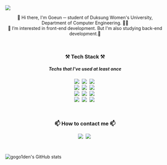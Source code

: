 <img src="https://capsule-render.vercel.app/api?type=waving&color=auto&height=230&section=header&text=Goeun Park ㅡ @gogo1den %20&fontSize=40&animation=fadeIn" />

<p align="center"> 👋 Hi there, I'm Goeun ─ student of Duksung Women's University,
  <br>
 Department of Computer Engineering. 👩‍🎓
  <br>
 🌱 I’m interested in front-end development. But I'm also studying back-end development.🌱
</p>
<br>

<h3 align="center">⚒ Tech Stack ⚒</h3>
<h5 align="center">Techs that I've used at least once</h5>
<p align="center">
  <img src="https://img.shields.io/badge/Java-007396?style=flat-square&logo=Java&logoColor=white"/></a>&nbsp
  <img src="https://img.shields.io/badge/Kotlin-7F52FF?style=flat-square&logo=Kotlin&logoColor=white"/></a>&nbsp
  <img src="https://img.shields.io/badge/Android-3DDC84?style=flat-square&logo=Android&logoColor=white"/></a>&nbsp
  <br>
  <img src="https://img.shields.io/badge/Python-3776AB?style=flat-square&logo=Python&logoColor=white"/></a>&nbsp
  <img src="https://img.shields.io/badge/JavaScript-F7DF1E?style=flat-square&logo=JavaScript&logoColor=white"/></a>&nbsp
  <img src="https://img.shields.io/badge/CSS3-1572B6?style=flat-square&logo=CSS3&logoColor=white"/></a>&nbsp
  <br>
  <img src="https://img.shields.io/badge/MongoDB-47A248?style=flat-square&logo=MongoDB&logoColor=white"/></a>&nbsp
  <img src="https://img.shields.io/badge/MySQL-4479A1?style=flat-square&logo=MySQL&logoColor=white"/></a>&nbsp
  <img src="https://img.shields.io/badge/Firebase-FFCA28?style=flat-square&logo=Firebase&logoColor=white"/></a>&nbsp
  <br>
  <img src="https://img.shields.io/badge/Django-092E20?style=flat-square&logo=Django&logoColor=white"/></a>&nbsp
  <img src="https://img.shields.io/badge/Amazon AWS-232F3E?style=flat-square&logo=Amazon AWS&logoColor=white"/></a>&nbsp
  <img src="https://img.shields.io/badge/Node.js-339933?style=flat-square&logo=Node.js&logoColor=white"/></a>&nbsp
 </p>
 <br>
 
 <h3 align="center">📫 How to contact me 📫</h3>
    <p align="center">
      <a href="mailto:goeunn2@duksung.ac.kr">
        <img src="https://img.shields.io/badge/GMAIL-EA4335?style=flat-square&logo=Gmail&logoColor=white"/></a>&nbsp
      </a>
      <a href="https://www.instagram.com/gogo1den/">
        <img src="https://img.shields.io/badge/INSTAGRAM-E4405F?style=flat-square&logo=Instagram&logoColor=white"/></a>&nbsp
      </a>
    </p>
    <br> 
    
![gogo1den's GitHub stats](https://github-readme-stats.vercel.app/api?username=gogo1den&show_icons=true&theme=github_dark)
